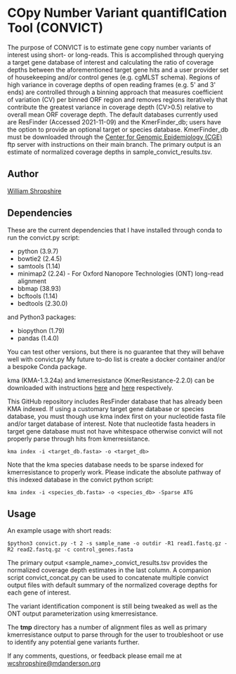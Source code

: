 # COpy Number Variant quantifICation Tool (CONVICT) 

The purpose of CONVICT is to estimate gene copy number variants of interest using short- or long-reads. This is accomplished through querying a target gene database of interest and calculating the ratio of coverage depths between the aforementioned target gene hits and a user provider set of housekeeping and/or control genes (e.g. cgMLST schema). Regions of high variance in coverage depths of open reading frames (e.g. 5' and 3' ends) are controlled through a binning approach that measures coefficient of variation (CV) per binned ORF region and removes regions iteratively that contribute the greatest variance in coverage depth (CV>0.5) relative to overall mean ORF coverage depth. The default databases currently used are ResFinder (Accessed 2021-11-09) and the KmerFinder_db; users have the option to provide an optional target or species database. KmerFinder_db must be downloaded through the [Center for Genomic Epidemiology (CGE)](https://bitbucket.org/genomicepidemiology/kma/src/master/) ftp server with instructions on their main branch. The primary output is an estimate of normalized coverage depths in sample_convict_results.tsv. 

## Author

[William Shropshire](https://twitter.com/The_Real_Shrops)

## Dependencies

These are the current dependencies that I have installed through conda to run the convict.py script:
* python (3.9.7)
* bowtie2 (2.4.5)
* samtools (1.14)
* minimap2 (2.24) - For Oxford Nanopore Technologies (ONT) long-read alignment
* bbmap (38.93)
* bcftools (1.14)
* bedtools (2.30.0)

and Python3 packages:

* biopython (1.79)
* pandas (1.4.0)

You can test other versions, but there is no guarantee that they will behave well with convict.py 
My future to-do list is create a docker container and/or a bespoke Conda package.

kma (KMA-1.3.24a) and kmerresistance (KmerResistance-2.2.0) can be downloaded with instructions [here](https://bitbucket.org/genomicepidemiology/kma/src/master/) and [here](https://bitbucket.org/genomicepidemiology/kmerresistance/src/master/) respectively. 

This GitHub repository includes ResFinder database that has already been KMA indexed. If using a customary target gene database or species database, you must though use kma index first on your nucleotide fasta file and/or target database of interest. Note that nucleotide fasta headers in target gene database must not have whitespace otherwise convict will not properly parse through hits from kmerresistance. 
```
kma index -i <target_db.fasta> -o <target_db> 
```

Note that the kma species database needs to be sparse indexed for kmerresistance to properly work. Please indicate the absolute pathway of this indexed database in the convict python script:
```
kma index -i <species_db.fasta> -o <species_db> -Sparse ATG
```

## Usage
An example usage with short reads:
```
$python3 convict.py -t 2 -s sample_name -o outdir -R1 read1.fastq.gz -R2 read2.fastq.gz -c control_genes.fasta
```
The primary output <sample_name>_convict_results.tsv provides the normalized coverage depth estimates in the last column. A companion script convict_concat.py can be used to concatenate multiple convict output files with default summary of the normalized coverage depths for each gene of interest. 

The variant identification component is still being tweaked as well as the ONT output parameterization using kmerresistance. 

The **tmp** directory has a number of alignment files as well as primary kmerresistance output to parse through for the user to troubleshoot or use to identify any potential gene variants further. 

If any comments, questions, or feedback please email me at wcshropshire@mdanderson.org
